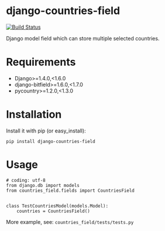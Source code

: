 django-countries-field
=====

[![Build Status](https://travis-ci.org/anatoliy-larin/django-countries-field.png?branch=master)](https://travis-ci.org/anatoliy-larin/django-countries-field)

Django model field which can store multiple selected countries.

Requirements
=====
* Django>=1.4.0,<1.6.0
* django-bitfield>=1.6.0,<1.7.0
* pycountry>=1.2.0,<1.3.0

Installation
=====

Install it with pip (or easy_install):

```pip install django-countries-field```


Usage
=====

```
# coding: utf-8
from django.db import models
from countries_field.fields import CountriesField


class TestCountriesModel(models.Model):
    countries = CountriesField()
```

More example, see: `countries_field/tests/tests.py`
